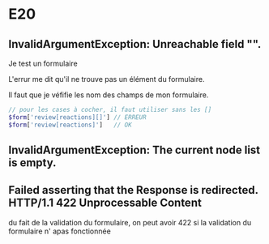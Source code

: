 # E20

## InvalidArgumentException: Unreachable field "".

Je test un formulaire

L'errur me dit qu'il ne trouve pas un élément du formulaire.

Il faut que je véfifie les nom des champs de mon formulaire.

```php
// pour les cases à cocher, il faut utiliser sans les []
$form['review[reactions][]'] // ERREUR
$form['review[reactions]']   // OK
```

## InvalidArgumentException: The current node list is empty.


## Failed asserting that the Response is redirected. HTTP/1.1 422 Unprocessable Content

du fait de la validation du formulaire, on peut avoir 422 si la validation du formulaire n' apas fonctionnée
